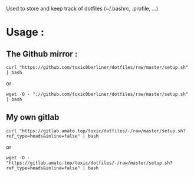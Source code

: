 Used to store and keep track of dotfiles (~/.bashrc, .profile, ...)

# Usage : 
## The Github mirror :
```
curl "https://github.com/toxic0berliner/dotfiles/raw/master/setup.sh" | bash
```
or
```
wget -O - "://github.com/toxic0berliner/dotfiles/raw/master/setup.sh" | bash
```

## My own gitlab
```
curl "https://gitlab.amato.top/toxic/dotfiles/-/raw/master/setup.sh?ref_type=heads&inline=false" | bash
```
or
```
wget -O - "https://gitlab.amato.top/toxic/dotfiles/-/raw/master/setup.sh?ref_type=heads&inline=false" | bash
```
